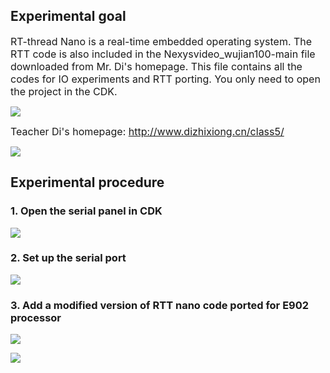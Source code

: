 ## Experimental goal
<span style="font-size:16px;">RT-thread Nano is a real-time embedded operating system. The RTT code is also included in the Nexysvideo_wujian100-main file downloaded from Mr. Di's homepage. This file contains all the codes for IO experiments and RTT porting. You only need to open the project in the CDK.</span><br>

![](https://rvboards.org/rvboards/dasdu8syrbgvtzvhfj12f4d5/images_dir/1658194705/21.png)

<span style="font-size:16px;">Teacher Di's homepage: http://www.dizhixiong.cn/class5/</span><br>

![](https://rvboards.org/rvboards/dasdu8syrbgvtzvhfj12f4d5/images_dir/1658194758/22.png)

## Experimental procedure
### 1. Open the serial panel in CDK

![](https://rvboards.org/rvboards/dasdu8syrbgvtzvhfj12f4d5/images_dir/1658194810/23.png)

### 2. Set up the serial port

![](https://rvboards.org/rvboards/dasdu8syrbgvtzvhfj12f4d5/images_dir/1658194853/24.png)

### 3. Add a modified version of RTT nano code ported for E902 processor

![](https://rvboards.org/rvboards/dasdu8syrbgvtzvhfj12f4d5/images_dir/1658194895/25.png)

![](https://rvboards.org/rvboards/dasdu8syrbgvtzvhfj12f4d5/images_dir/1658194939/26.png)
